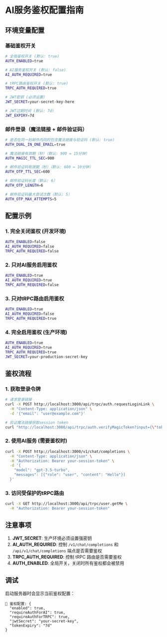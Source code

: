 # AI服务鉴权配置指南

## 环境变量配置

### 基础鉴权开关
```bash
# 全局鉴权开关 (默认: true)
AUTH_ENABLED=true

# AI服务鉴权开关 (默认: false)
AI_AUTH_REQUIRED=true

# tRPC路由鉴权开关 (默认: true)
TRPC_AUTH_REQUIRED=true

# JWT密钥 (必须设置)
JWT_SECRET=your-secret-key-here

# JWT过期时间 (默认: 7d)
JWT_EXPIRY=7d
```

### 邮件登录（魔法链接 + 邮件验证码）
```bash
# 是否在同一封邮件内同时包含魔法链接与验证码 (默认: true)
AUTH_DUAL_IN_ONE_EMAIL=true

# 魔法链接有效期（秒）（默认: 900 = 15分钟）
AUTH_MAGIC_TTL_SEC=900

# 邮件验证码有效期（秒）（默认: 600 = 10分钟）
AUTH_OTP_TTL_SEC=600

# 邮件验证码长度（默认: 6）
AUTH_OTP_LENGTH=6

# 邮件验证码最大尝试次数（默认: 5）
AUTH_OTP_MAX_ATTEMPTS=5
```

## 配置示例

### 1. 完全关闭鉴权 (开发环境)
```bash
AUTH_ENABLED=false
AI_AUTH_REQUIRED=false
TRPC_AUTH_REQUIRED=false
```

### 2. 只对AI服务启用鉴权
```bash
AUTH_ENABLED=true
AI_AUTH_REQUIRED=true
TRPC_AUTH_REQUIRED=false
```

### 3. 只对tRPC路由启用鉴权
```bash
AUTH_ENABLED=true
AI_AUTH_REQUIRED=false
TRPC_AUTH_REQUIRED=true
```

### 4. 完全启用鉴权 (生产环境)
```bash
AUTH_ENABLED=true
AI_AUTH_REQUIRED=true
TRPC_AUTH_REQUIRED=true
JWT_SECRET=your-production-secret-key
```

## 鉴权流程

### 1. 获取登录令牌
```bash
# 请求登录链接
curl -X POST http://localhost:3000/api/trpc/auth.requestLoginLink \
  -H "Content-Type: application/json" \
  -d '{"email": "user@example.com"}'

# 验证魔法链接获取session token
curl "http://localhost:3000/api/trpc/auth.verifyMagicToken?input={\"token\":\"your-magic-token\"}"
```

### 2. 使用AI服务 (需要鉴权时)
```bash
curl -X POST http://localhost:3000/v1/chat/completions \
  -H "Content-Type: application/json" \
  -H "Authorization: Bearer your-session-token" \
  -d '{
    "model": "gpt-3.5-turbo",
    "messages": [{"role": "user", "content": "Hello"}]
  }'
```

### 3. 访问受保护的tRPC路由
```bash
curl -X GET http://localhost:3000/api/trpc/user.getMe \
  -H "Authorization: Bearer your-session-token"
```

## 注意事项

1. **JWT_SECRET**: 生产环境必须设置强密钥
2. **AI_AUTH_REQUIRED**: 控制 `/v1/chat/completions` 和 `/api/v1/chat/completions` 端点是否需要鉴权
3. **TRPC_AUTH_REQUIRED**: 控制 tRPC 路由是否需要鉴权
4. **AUTH_ENABLED**: 全局开关，关闭时所有鉴权都会被禁用

## 调试

启动服务器时会显示当前鉴权配置：
```
🔐 鉴权配置: {
  "enabled": true,
  "requireAuthForAI": true,
  "requireAuthForTRPC": true,
  "jwtSecret": "your-secret-key",
  "tokenExpiry": "7d"
}
```
